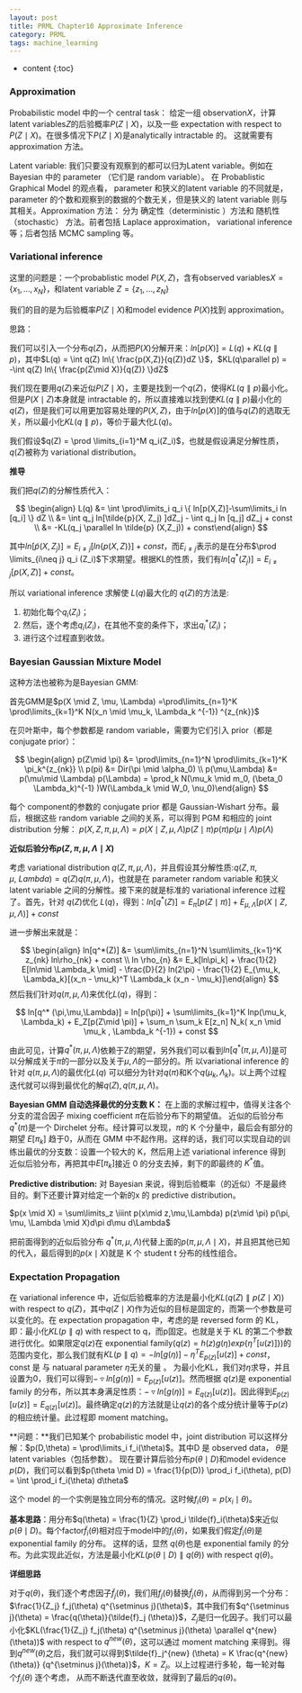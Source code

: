 ```yaml
---
layout: post
title: PRML Chapter10 Approximate Inference
category: PRML
tags: machine_learning
---
```


* content
{:toc}






### Approximation

Probabilistic model 中的一个 central task： 给定一组 observation$X$，计算 latent variables$Z$的后验概率$P(Z\mid X)$，以及一些 expectation with respect to $P(Z\mid X)$。在很多情况下$P(Z\mid X)$是analytically intractable 的。 这就需要有 approximation 方法。

Latent variable: 我们只要没有观察到的都可以归为Latent variable。例如在Bayesian 中的 parameter
（它们是 random variable）。 在 Probablistic Graphical Model 的观点看， parameter 和狭义的latent variable 的不同就是， parameter 的个数和观察到的数据的个数无关，但是狭义的 latent variable 则与其相关。Approximation 方法： 分为 确定性（deterministic ）方法和 随机性（stochastic） 方法。前者包括 Laplace approximation， variational inference 等；后者包括 MCMC sampling 等。



### Variational inference

这里的问题是：一个probablistic model $P(X,Z)$，含有observed variables$X = \{ x_1,\dots,x_N \}$，和latent variable $Z = \{ z_1, \dots, z_N \}$

我们的目的是为后验概率$P(Z\mid X)$和model evidence $P(X)$找到 approximation。

思路：

我们可以引入一个分布$q(Z)$，从而把$P(X)$分解开来：$ln[p(X)] = L(q) + KL(q\parallel p)$，其中$L(q) = \int q(Z) ln\{ \frac{p(X,Z)}{q(Z)}dZ \}$，$KL(q\parallel p) = -\int q(Z) ln\{ \frac{p(Z\mid X)}{q(Z)} \}dZ$

我们现在要用$q(Z)$来近似$P(Z \mid X)$，主要是找到一个$q(Z)$，使得$KL(q \parallel p)$最小化。但是$P(X\mid Z)$本身就是 intractable 的，所以直接难以找到使$KL(q \parallel p)$最小化的$q(Z)$，但是我们可以用更加容易处理的$P(X,Z)$，由于$ln[p(X)]$的值与$q(Z)$的选取无关，所以最小化$KL(q \parallel p)$，等价于最大化$L(q)$。

我们假设$q(Z) = \prod \limits_{i=1}^M q_i(Z_i)$，也就是假设满足分解性质，$q(Z)$被称为 variational distribution。

**推导**

我们把$q(Z)$的分解性质代入：


$$
\begin{align} L(q) &= \int \prod\limits_i q_i \{  ln[p(X,Z)]-\sum\limits_i ln [q_i] \} dZ \\ &= \int q_j  ln[\tilde{p}(X, Z_j) ]dZ_j - \int q_j ln [q_j] dZ_j + const \\ &= -KL(q_j \parallel ln \tilde{p} (X,Z_j)) + const\end{align}
$$


其中$ln[\tilde{p}(X,Z_j)] = E_{i \neq j} [ln\{p(X,Z)\}]+const$，而$E_{i\neq j}$表示的是在分布$\prod \limits_{i\neq j} q_i (Z_i)$下求期望。根据KL的性质，我们有$ln[q^* (Z_j)] = E_{i\neq j} [p(X,Z)] + const$。

所以 variational inference 求解使 $L(q)$最大化的 $q(Z)$的方法是:

1. 初始化每个$q_i(Z_i)$；
2. 然后，逐个考虑$q_i(Z_i)$，在其他不变的条件下，求出$q_i^*(Z_i)$；
3. 进行这个过程直到收敛。



### Bayesian Gaussian Mixture Model

这种方法也被称为是Bayesian GMM:

首先GMM是$p(X \mid Z, \mu, \Lambda) =\prod\limits_{n=1}^K \prod\limits_{k=1}^K N(x_n \mid \mu_k, \Lambda_k ^{-1}) ^{z_{nk}}$

在贝叶斯中，每个参数都是 random variable，需要为它们引入 prior（都是 conjugate prior）：


$$
\begin{align} p(Z\mid \pi) &= \prod\limits_{n=1}^N \prod\limits_{k=1}^K \pi_k^{z_{nk}}  \\ p(pi) &= Dir(\pi \mid \alpha_0) \\ p(\mu,\Lambda) &= p(\mu\mid \Lambda) p(\Lambda) = \prod_k N(\mu_k \mid m_0, (\beta_0 \Lambda_k)^{-1} )W(\Lambda_k \mid W_0, \nu_0)\end{align}
$$


每个 component的参数的 conjugate prior 都是 Gaussian-Wishart 分布。最后，根据这些 random variable 之间的关系，可以得到 PGM 和相应的 joint distribution 分解： $p(X,Z,\pi, \mu,\Lambda) = p(X\mid Z, \mu, \Lambda) p(Z\mid \pi)p(\pi) p(\mu \mid \Lambda) p(\Lambda)$

**近似后验分布$p(Z,\pi, \mu,\Lambda \mid X)$**

考虑 variational distribution $q(Z,\pi,\mu,\Lambda)$，并且假设其分解性质:$q(Z, \pi, \mu,\ Lambda) = q(Z) q(\pi, \mu,\Lambda)$，也就是在 parameter random variable 和狭义 latent variable 之间的分解性。接下来的就是标准的 variational inference 过程了。首先，针对 $q(Z)$优化 $L(q)$，得到：$ln[q^*(Z)] = E_{\pi}[p(Z\mid \pi)] + E_{\mu, \Lambda}[p(X\mid Z, \mu, \Lambda)] + const$

进一步解出来就是：


$$
\begin{align} ln[q^*(Z)] &= \sum\limits_{n=1}^N \sum\limits_{k=1}^K z_{nk} ln\rho_{nk} + const \\ ln \rho_{n} &= E_k[ln\pi_k] + \frac{1}{2} E[ln\mid \Lambda_k \mid]  - \frac{D}{2} ln(2\pi) - \frac{1}{2} E_{\mu_k, \Lambda_k}[(x_n - \mu_k)^T \Lambda_k (x_n - \mu_k)]\end{align}
$$
然后我们针对$q(\pi, \mu,\Lambda)$来优化$L(q)$，得到：


$$
ln[q^* (\pi,\mu,\Lambda)] = ln[p(\pi)] + \sum\limits_{k=1}^K lnp(\mu_k, \Lambda_k) + E_Z[p(Z\mid \pi)] + \sum_n \sum_k E[z_n] N_k( x_n \mid \mu_k , \Lambda_k ^{-1}) + const
$$


由此可见，计算$q^*(\pi , \mu, \Lambda)$依赖于Z的期望，另外我们可以看到$ln[q^*(\pi,\mu,\Lambda)]$是可以分解成关于$\pi$的一部分以及关于$\mu,\Lambda$的一部分的。所 以variational inference 的针对 $q(\pi, \mu,\Lambda)$的最优化$L(q)$ 可以细分为针对$q(\pi)$和K个$q(\mu_k ,\Lambda_k)$。以上两个过程迭代就可以得到最优化的解$q(Z),q(\pi,\mu,\Lambda)$。



**Bayesian GMM 自动选择最优的分支数 K：**
在上面的求解过程中，值得关注各个分支的混合因子 mixing coefficient $\pi$在后验分布下的期望值。 近似的后验分布 $q^*( \pi)$是一个 Dirchelet 分布。经计算可以发现，$\pi$的 K 个分量中，最后会有部分的期望 $E[\pi_k ]$ 趋于0，从而在 GMM 中不起作用。这样的话，我们可以实现自动的训练出最优的分支数：设置一个较大的 K，然后用上述 variational inference 得到近似后验分布，再把其中$E[\pi_k ]$接近 0 的分支去掉，剩下的即最终的 $K^*$值。

**Predictive distribution:**
对 Bayesian 来说，得到后验概率（的近似）不是最终目的。剩下还要计算对给定一个新的x 的 predictive distribution。

$p(x \mid X) = \sum\limits_z \iiint p(x\mid z,\mu,\Lambda) p(z\mid \pi) p(\pi, \mu, \Lambda \mid X)d\pi d\mu d\Lambda$

把前面得到的近似后验分布 $q^*(\pi, \mu,\Lambda)$代替上面的$p(\pi, \mu, \Lambda\mid X)$，并且把其他已知的代入，最后得到的$p(x\mid X)$就是 K 个 student t 分布的线性组合。



### Expectation Propagation

在 variational inference 中，近似后验概率的方法是最小化$KL(q(Z) \parallel p(Z\mid X))$ with respect to $q(Z)$，其中$q(Z\mid X)$作为近似的目标是固定的，而第一个参数是可以变化的。在 expectation propagation 中，考虑的是 reversed form 的 KL，即：最小化$KL(p\parallel q)$ with respect to q，而p固定。也就是关于 KL 的第二个参数进行优化。如果限定$q(z)$在 exponential family($q(z) = h(z) g(\eta) exp\{ \eta^T [u(z)] \}$)的范围内变化，那么我们就有$KL(p\parallel q) = -ln[g(\eta)] - \eta^T E_{p(z)}[u(z)] + const$，const 是 与 natuaral parameter $\eta$无关的量 。 为最小化KL，我们对$\eta$求导，并且设置为0，我们可以得到$-\triangledown ln[g(\eta)] = E_{p(z)}[u(z)]$。然而根据 $q(z)$是 exponential family 的分布，所以其本身满足性质：$-\triangledown ln[g(\eta)] = E_{q(z)}[u(z)]$。因此得到$E_{p(z)}[u(z)] = E_{q(z)}[u(z)]$。最终确定$q(z)$的方法就是让$q(z)$的各个成分统计量等于$p(z)$的相应统计量。此过程即 moment matching。



**问题：**我们已知某个 probabilistic model 中，joint distribution 可以这样分解：$p(D,\theta) = \prod\limits_i f_i(\theta)$。其中D 是 observed data， $\theta$是 latent variables（包括参数）。 现在要计算后验分布$p(\theta \mid D)$和model evidence $p(D)$，我们可以看到$p(\theta \mid D) = \frac{1}{p(D)} \prod_i f_i(\theta), p(D) = \int \prod_i f_i(\theta) d\theta$

这个 model 的一个实例是独立同分布的情况。这时候$f_i (\theta) = p(x_i \mid \theta)$。



**基本思路**：用分布$q(\theta) = \frac{1}{Z} \prod_i \tilde{f}_i(\theta)$来近似$p(\theta \mid D)$。每个factor$\tilde{f}_i(\theta)$相对应于model中的$f_i(\theta)$，如果我们假定$\tilde{f}_i(\theta)$是exponential family 的分布。 这样的话，显然 $q(\theta)$也是 exponential family 的分布。为此实现此近似，方法是最小化$KL(p(\theta \mid D) \parallel q(\theta))$ with respect $q(\theta)$。



**详细思路**

对于$q(\theta)$，我们逐个考虑因子$\tilde{f}_j(\theta)$，我们用$f_j(\theta)$替换$\tilde{f}_j(\theta)$，从而得到另一个分布：$\frac{1}{Z_j} f_j(\theta) q^{\setminus j}(\theta)$，其中我们有$q^{\setminus j}(\theta) = \frac{q(\theta)}{\tilde{f}_j (\theta)}$，$Z_j$是归一化因子。我们可以最小化$KL(\frac{1}{Z_j} f_j(\theta) q^{\setminus j}(\theta) \parallel q^{new} (\theta))$ with respect to $q^{new} (\theta)$，这可以通过 moment matching 来得到。得到$q^{new}(\theta)$之后，我们就可以得到$\tilde{f}_j^{new} (\theta) = K \frac{q^{new} (\theta)} {q^{\setminus j}(\theta)}$，$K = Z_j$。以上过程进行多轮，每一轮对每个$f_j(\theta)$ 逐个考虑， 从而不断迭代直至收敛，就得到了最后的$q(\theta)$。